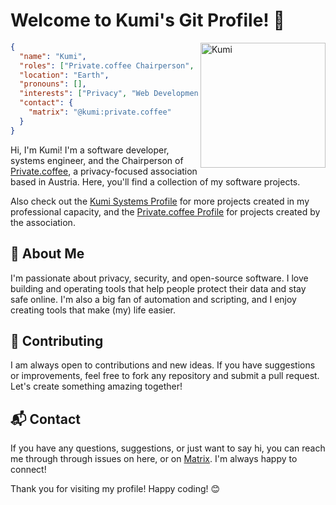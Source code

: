 # Welcome to Kumi's Git Profile! 👋

<img src="https://git.private.coffee/avatars/6ad0672da602fc178014f71e413976beb07c904e7663ad0d3675fec951d2e9bb" alt="Kumi" width="200" height="200" align="right" />

<!-- Note to self: Replace that avatar. -->

```json
{
  "name": "Kumi",
  "roles": ["Private.coffee Chairperson", "Kumi Systems owner", "Developer"],
  "location": "Earth",
  "pronouns": [],
  "interests": ["Privacy", "Web Development", "Scripting", "Automation"],
  "contact": {
    "matrix": "@kumi:private.coffee"
  }
}
```

Hi, I'm Kumi! I'm a software developer, systems engineer, and the Chairperson of [Private.coffee](https://private.coffee), a privacy-focused association based in Austria. Here, you'll find a collection of my software projects.

Also check out the [Kumi Systems Profile](https://git.private.coffee/kumisystems) for more projects created in my professional capacity, and the [Private.coffee Profile](https://git.private.coffee/privatecoffee) for projects created by the association.

## 🌟 About Me

I'm passionate about privacy, security, and open-source software. I love building and operating tools that help people protect their data and stay safe online. I'm also a big fan of automation and scripting, and I enjoy creating tools that make (my) life easier.

## 🤝 Contributing

I am always open to contributions and new ideas. If you have suggestions or improvements, feel free to fork any repository and submit a pull request. Let's create something amazing together!

## 📬 Contact

If you have any questions, suggestions, or just want to say hi, you can reach me through through issues on here, or on [Matrix](https://matrix.to/#/@kumi:private.coffee). I'm always happy to connect!

Thank you for visiting my profile! Happy coding! 😊
